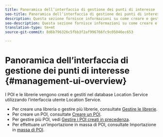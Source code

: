 ```yaml
---
title: Panoramica dell’interfaccia di gestione dei punti di interesse
seo-title: Panoramica dell’interfaccia di gestione dei punti di interesse
description: Questa sezione fornisce informazioni su come creare e gestire librerie e POI tramite l’interfaccia utente del servizio di localizzazione.
seo-description: Questa sezione fornisce informazioni su come creare e gestire librerie e POI tramite l’interfaccia utente del servizio di localizzazione.
translation-type: tm+mt
source-git-commit: 8d6b796326c5fbb3f2af996766fc9c05046ec653

---
```



# Panoramica dell’interfaccia di gestione dei punti di interesse {#management-ui-overview}

I POI e le librerie vengono creati e gestiti nel database Location Service utilizzando l’interfaccia utente Location Service.

* Per creare una libreria o gestire più librerie, consultate [Gestire le librerie](/help/poi-mgmt-ui/manage-libraries-in-the-places-ui.md).
* Per creare un POI, consultate [Creare un POI](/help/poi-mgmt-ui/create-a-poi-ui.md).
* Per gestire più POI, vedi [Gestire i POI creati in precedenza](/help/poi-mgmt-ui/managing-pois-in-the-places-ui.md).
* Per effettuare un’importazione in massa di POI, consultate Importazione in [massa di POI](/help/poi-mgmt-ui/bulk-upload-pois.md).